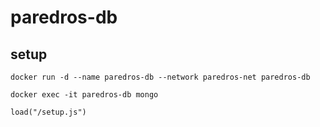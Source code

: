 # paredros-db

## setup
```
docker run -d --name paredros-db --network paredros-net paredros-db
```
```
docker exec -it paredros-db mongo
```
```
load("/setup.js")
```